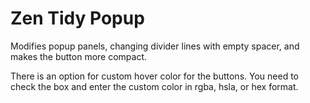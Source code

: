 # Zen Tidy Popup
Modifies popup panels, changing divider lines with empty spacer, and makes the button more compact.

There is an option for custom hover color for the buttons. You need to check the box and enter the custom color in rgba, hsla, or hex format.

